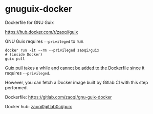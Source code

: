 # gnuguix-docker
Dockerfile for GNU Guix


https://hub.docker.com/r/zaoqi/guix

GNU Guix requires `--privileged` to run.

```
docker run -it --rm --privileged zaoqi/guix
# (inside Docker)
guix pull
```

[Guix pull](https://www.gnu.org/software/guix/manual/html_node/Invoking-guix-pull.html) takes a while and [cannot be added to the Dockerfile](https://github.com/docker/docker/issues/1916) since it requires ```--privileged```. 

However, you can fetch a Docker image built by Gitlab CI with this step performed.

Dockerfile: https://gitlab.com/zaoqi/gnu-guix-docker

Docker hub: [zaoqi0gitlab0ci/guix](https://hub.docker.com/r/zaoqi0gitlab0ci/guix)
